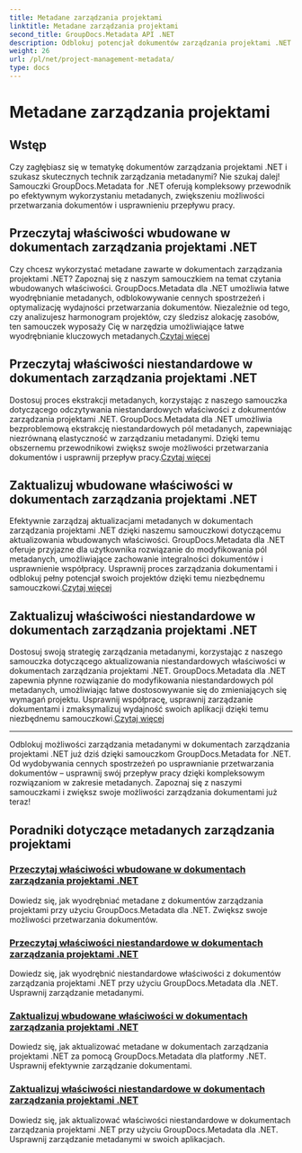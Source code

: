 ```yaml
---
title: Metadane zarządzania projektami
linktitle: Metadane zarządzania projektami
second_title: GroupDocs.Metadata API .NET
description: Odblokuj potencjał dokumentów zarządzania projektami .NET dzięki samouczkom GroupDocs.Metadata for .NET. Wyodrębniaj, aktualizuj i zarządzaj metadanymi bez wysiłku.
weight: 26
url: /pl/net/project-management-metadata/
type: docs
---
```

# Metadane zarządzania projektami


## Wstęp

Czy zagłębiasz się w tematykę dokumentów zarządzania projektami .NET i szukasz skutecznych technik zarządzania metadanymi? Nie szukaj dalej! Samouczki GroupDocs.Metadata for .NET oferują kompleksowy przewodnik po efektywnym wykorzystaniu metadanych, zwiększeniu możliwości przetwarzania dokumentów i usprawnieniu przepływu pracy.

## Przeczytaj właściwości wbudowane w dokumentach zarządzania projektami .NET

 Czy chcesz wykorzystać metadane zawarte w dokumentach zarządzania projektami .NET? Zapoznaj się z naszym samouczkiem na temat czytania wbudowanych właściwości. GroupDocs.Metadata dla .NET umożliwia łatwe wyodrębnianie metadanych, odblokowywanie cennych spostrzeżeń i optymalizację wydajności przetwarzania dokumentów. Niezależnie od tego, czy analizujesz harmonogram projektów, czy śledzisz alokację zasobów, ten samouczek wyposaży Cię w narzędzia umożliwiające łatwe wyodrębnianie kluczowych metadanych.[Czytaj więcej](./read-built-in-properties-project-management-documents/)

## Przeczytaj właściwości niestandardowe w dokumentach zarządzania projektami .NET

 Dostosuj proces ekstrakcji metadanych, korzystając z naszego samouczka dotyczącego odczytywania niestandardowych właściwości z dokumentów zarządzania projektami .NET. GroupDocs.Metadata dla .NET umożliwia bezproblemową ekstrakcję niestandardowych pól metadanych, zapewniając niezrównaną elastyczność w zarządzaniu metadanymi. Dzięki temu obszernemu przewodnikowi zwiększ swoje możliwości przetwarzania dokumentów i usprawnij przepływ pracy.[Czytaj więcej](./read-custom-properties-project-management-documents/)

## Zaktualizuj wbudowane właściwości w dokumentach zarządzania projektami .NET

 Efektywnie zarządzaj aktualizacjami metadanych w dokumentach zarządzania projektami .NET dzięki naszemu samouczkowi dotyczącemu aktualizowania wbudowanych właściwości. GroupDocs.Metadata dla .NET oferuje przyjazne dla użytkownika rozwiązanie do modyfikowania pól metadanych, umożliwiające zachowanie integralności dokumentów i usprawnienie współpracy. Usprawnij proces zarządzania dokumentami i odblokuj pełny potencjał swoich projektów dzięki temu niezbędnemu samouczkowi.[Czytaj więcej](./update-built-in-properties-project-management-documents/)

## Zaktualizuj właściwości niestandardowe w dokumentach zarządzania projektami .NET

Dostosuj swoją strategię zarządzania metadanymi, korzystając z naszego samouczka dotyczącego aktualizowania niestandardowych właściwości w dokumentach zarządzania projektami .NET. GroupDocs.Metadata dla .NET zapewnia płynne rozwiązanie do modyfikowania niestandardowych pól metadanych, umożliwiając łatwe dostosowywanie się do zmieniających się wymagań projektu. Usprawnij współpracę, usprawnij zarządzanie dokumentami i zmaksymalizuj wydajność swoich aplikacji dzięki temu niezbędnemu samouczkowi.[Czytaj więcej](./update-custom-properties-project-management-documents/)

----

Odblokuj możliwości zarządzania metadanymi w dokumentach zarządzania projektami .NET już dziś dzięki samouczkom GroupDocs.Metadata for .NET. Od wydobywania cennych spostrzeżeń po usprawnianie przetwarzania dokumentów – usprawnij swój przepływ pracy dzięki kompleksowym rozwiązaniom w zakresie metadanych. Zapoznaj się z naszymi samouczkami i zwiększ swoje możliwości zarządzania dokumentami już teraz!
## Poradniki dotyczące metadanych zarządzania projektami
### [Przeczytaj właściwości wbudowane w dokumentach zarządzania projektami .NET](./read-built-in-properties-project-management-documents/)
Dowiedz się, jak wyodrębniać metadane z dokumentów zarządzania projektami przy użyciu GroupDocs.Metadata dla .NET. Zwiększ swoje możliwości przetwarzania dokumentów.
### [Przeczytaj właściwości niestandardowe w dokumentach zarządzania projektami .NET](./read-custom-properties-project-management-documents/)
Dowiedz się, jak wyodrębnić niestandardowe właściwości z dokumentów zarządzania projektami .NET przy użyciu GroupDocs.Metadata dla .NET. Usprawnij zarządzanie metadanymi.
### [Zaktualizuj wbudowane właściwości w dokumentach zarządzania projektami .NET](./update-built-in-properties-project-management-documents/)
Dowiedz się, jak aktualizować metadane w dokumentach zarządzania projektami .NET za pomocą GroupDocs.Metadata dla platformy .NET. Usprawnij efektywnie zarządzanie dokumentami.
### [Zaktualizuj właściwości niestandardowe w dokumentach zarządzania projektami .NET](./update-custom-properties-project-management-documents/)
Dowiedz się, jak aktualizować właściwości niestandardowe w dokumentach zarządzania projektami .NET przy użyciu GroupDocs.Metadata dla .NET. Usprawnij zarządzanie metadanymi w swoich aplikacjach.